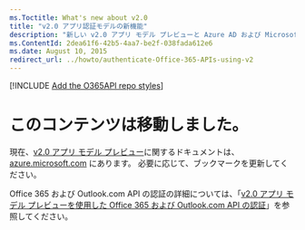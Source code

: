 ```yaml
---
ms.Toctitle: What's new about v2.0
title: "v2.0 アプリ認証モデルの新機能"
description: "新しい v2.0 アプリ モデル プレビューと Azure AD および Microsoft アカウントの相違点 (新しいアプリ登録ポータル、複数のアプリ フォーム ファクター用の単一アプリ ID、認証範囲、増分および動的なユーザー同意、オフラインのアクセスなど) について説明します。"
ms.ContentId: 2dea61f6-42b5-4aa7-be2f-038fada612e6
ms.date: August 10, 2015
redirect_url: ../howto/authenticate-Office-365-APIs-using-v2
---
```

[!INCLUDE [Add the O365API repo styles](../includes/controls/addo365apistyles.xml)]

# このコンテンツは移動しました。

現在、[v2.0 アプリ モデル プレビュー](https://azure.microsoft.com/en-us/documentation/articles/?service=active-directory&term=app+model+v2.0)に関するドキュメントは、[azure.microsoft.com](https://azure.microsoft.com/) にあります。 必要に応じて、ブックマークを更新してください。

Office 365 および Outlook.com API の認証の詳細については、「[v2.0 アプリ モデル プレビューを使用した Office 365 および Outlook.com API の認証](../howto/authenticate-Office-365-APIs-using-v2.md)」を参照してください。


